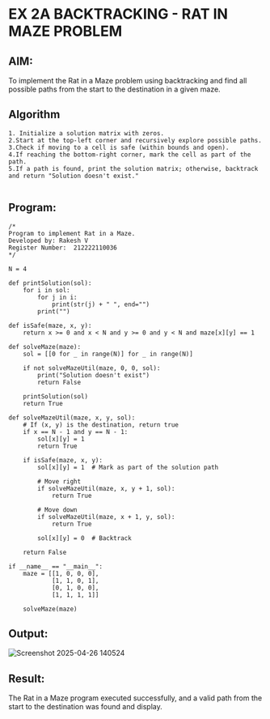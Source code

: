 # EX 2A BACKTRACKING - RAT IN MAZE PROBLEM
## AIM:
To implement the Rat in a Maze problem using backtracking and find all possible paths from the start to the destination in a given maze.


## Algorithm
```
1. Initialize a solution matrix with zeros.
2.Start at the top-left corner and recursively explore possible paths.
3.Check if moving to a cell is safe (within bounds and open).
4.If reaching the bottom-right corner, mark the cell as part of the path.
5.If a path is found, print the solution matrix; otherwise, backtrack and return "Solution doesn't exist."
  
```
## Program:
```
/*
Program to implement Rat in a Maze.
Developed by: Rakesh V
Register Number:  212222110036
*/
```
```
N = 4

def printSolution(sol):
    for i in sol:
        for j in i:
            print(str(j) + " ", end="")
        print("")

def isSafe(maze, x, y):
    return x >= 0 and x < N and y >= 0 and y < N and maze[x][y] == 1

def solveMaze(maze):
    sol = [[0 for _ in range(N)] for _ in range(N)]

    if not solveMazeUtil(maze, 0, 0, sol):
        print("Solution doesn't exist")
        return False

    printSolution(sol)
    return True

def solveMazeUtil(maze, x, y, sol):
    # If (x, y) is the destination, return true
    if x == N - 1 and y == N - 1:
        sol[x][y] = 1
        return True

    if isSafe(maze, x, y):
        sol[x][y] = 1  # Mark as part of the solution path
        
        # Move right
        if solveMazeUtil(maze, x, y + 1, sol):
            return True
        
        # Move down
        if solveMazeUtil(maze, x + 1, y, sol):
            return True
        
        sol[x][y] = 0  # Backtrack
    
    return False

if __name__ == "__main__":
    maze = [[1, 0, 0, 0],
            [1, 1, 0, 1],
            [0, 1, 0, 0],
            [1, 1, 1, 1]]

    solveMaze(maze)
```
## Output:

![Screenshot 2025-04-26 140524](https://github.com/user-attachments/assets/63dec5cb-1917-45de-b471-8a7945d244a2)


## Result:
The Rat in a Maze program executed successfully, and a valid path from the start to the destination was found and display.

